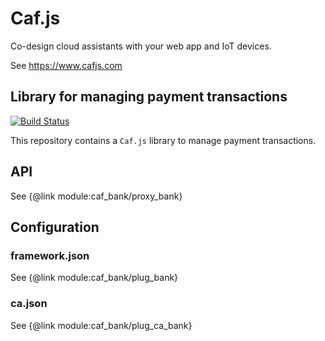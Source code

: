 # Caf.js

Co-design cloud assistants with your web app and IoT devices.

See https://www.cafjs.com

## Library for managing payment transactions

[![Build Status](https://travis-ci.org/cafjs/caf_bank.svg?branch=master)](https://travis-ci.org/cafjs/caf_bank)

This repository contains a `Caf.js` library to manage payment transactions.

## API

See {@link module:caf_bank/proxy_bank}

## Configuration

### framework.json

See {@link module:caf_bank/plug_bank}

### ca.json

See {@link module:caf_bank/plug_ca_bank}
